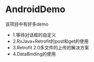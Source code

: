 # AndroidDemo

该项目中有好多demo
- 1.等待对话框的自定义
-  2.RxJava+Retrofit的post和get的使用
- 3.Retrofit 2.0多文件的上传的解决方案
- 4.DataBinding的使用
